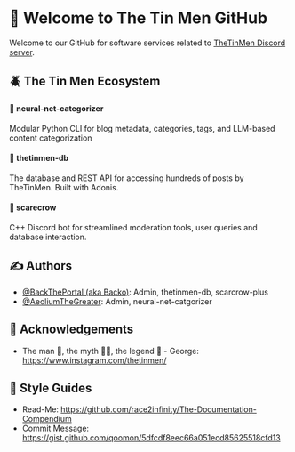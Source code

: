 # 👋 Welcome to The Tin Men GitHub

Welcome to our GitHub for software services related to [TheTinMen Discord server](https://discord.gg/KbQz7MRFEg). 

## 🪲 The Tin Men Ecosystem 

#### 🧠 neural-net-categorizer
Modular Python CLI for blog metadata, categories, tags, and LLM-based content categorization 
#### 📼 thetinmen-db
The database and REST API for accessing hundreds of posts by TheTinMen. Built with Adonis. 
#### 🤖 scarecrow
C++ Discord bot for streamlined moderation tools, user queries and database interaction. 
 
## ✍️ Authors

- [@BackThePortal (aka Backo)](https://github.com/BackThePortal): Admin, thetinmen-db, scarcrow-plus
- [@AeoliumTheGreater](https://github.com/AeoliumTheGreater): Admin, neural-net-catgorizer

## 🎉 Acknowledgements

- The man 👨, the myth 🧜‍♂️, the legend 🤺 - George: https://www.instagram.com/thetinmen/

## 🎨 Style Guides

- Read-Me: https://github.com/race2infinity/The-Documentation-Compendium
- Commit Message: https://gist.github.com/qoomon/5dfcdf8eec66a051ecd85625518cfd13
